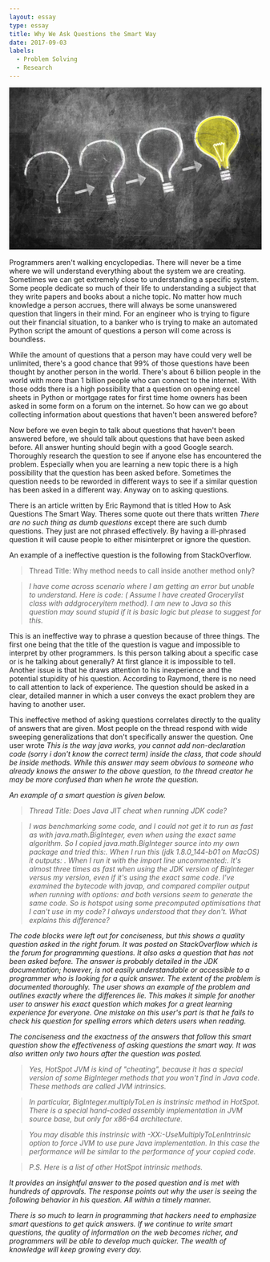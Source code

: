 ```yaml
---
layout: essay
type: essay
title: Why We Ask Questions the Smart Way
date: 2017-09-03
labels:
  - Problem Solving
  - Research
---
```


<img class="ui small right floated spaced image" src="../images/idea.jpg">

Programmers aren't walking encyclopedias. There will never be a time where we will understand everything about the system we are creating. Sometimes we can get extremely close to understanding a specific system. Some people dedicate so much of their life to understanding a subject that they write papers and books about a niche topic. No matter how much knowledge a person accrues, there will always be some unanswered question that lingers in their mind. For an engineer who is trying to figure out their financial situation, to a banker who is trying to make an automated Python script the amount of questions a person will come across is boundless.

While the amount of questions that a person may have could very well be unlimited, there's a good chance that 99% of those questions have been thought by another person in the world. There's about 6 billion people in the world with more than 1 billion people who can connect to the internet. With those odds there is a high possibility that a question on opening excel sheets in Python or mortgage rates for first time home owners has been asked in some form on a forum on the internet. So how can we go about collecting information about questions that haven't been answered before?

Now before we even begin to talk about questions that haven't been answered before, we should talk about questions that have been asked before. All answer hunting should begin with a good Google search. Thoroughly research the question to see if anyone else has encountered the problem. Especially when you are learning a new topic there is a high possibility that the question has been asked before. Sometimes the question needs to be reworded in different ways to see if a similar question has been asked in a different way. Anyway on to asking questions.

There is an article written by Eric Raymond that is titled How to Ask Questions The Smart Way. Theres some quote out there thats written <i> There are no such thing as dumb questions </i> except there are such dumb questions. They just are not phrased effectively. By having a ill-phrased question it will cause people to either misinterpret or ignore the question.

An example of a ineffective question is the following from StackOverflow.
<blockquote> Thread Title: Why method needs to call inside another method only? </blockquote>
<blockquote cite="https://stackoverflow.com/questions/46047798/why-method-needs-to-call-inside-another-method-only"> <i>
I have come across scenario where I am getting an error but unable to understand. Here is code: ( Assume I have created Grocerylist class with addgroceryitem method). I am new to Java so this question may sound stupid if it is basic logic but please to suggest for this. </i>
</blockquote>

This is an ineffective way to phrase a question because of three things. The first one being that the title of the question is vague and impossible to interpret by other programmers. Is this person talking about a specific case or is he talking about generally? At first glance it is impossible to tell. Another issue is that he draws attention to his inexperience and the potential stupidity of his question. According to Raymond, there is no need to call attention to lack of experience. The question should be asked in a clear, detailed manner in which a user conveys the exact problem they are having to another user.

This ineffective method of asking questions correlates directly to the quality of answers that are given. Most people on the thread respond with wide sweeping generalizations that don't specifically answer the question. One user wrote <i> This is the way java works, you cannot add non-declaration code (sorry i don't know the correct term) inside the class, that code should be inside methods. <i> While this answer may seem obvious to someone who already knows the answer to the above question, to the thread creator he may be more confused than when he wrote the question.

An example of a smart question is given below.

<blockquote> Thread Title: Does Java JIT cheat when running JDK code? </blockquote>

<blockquote cite="https://stackoverflow.com/questions/45912510/does-java-jit-cheat-when-running-jdk-code"> <i>
I was benchmarking some code, and I could not get it to run as fast as with java.math.BigInteger, even when using the exact same algorithm. So I copied java.math.BigInteger source into my own package and tried this:. When I run this (jdk 1.8.0_144-b01 on MacOS) it outputs: . When I run it with the import line uncommented:. It's almost three times as fast when using the JDK version of BigInteger versus my version, even if it's using the exact same code.
I've examined the bytecode with javap, and compared compiler output when running with options: and both versions seem to generate the same code. So is hotspot using some precomputed optimisations that I can't use in my code? I always understood that they don't. What explains this difference? </i>
</blockquote>

The code blocks were left out for conciseness, but this shows a quality question asked in the right forum. It was posted on StackOverflow which is the forum for programming questions. It also asks a question that has not been asked before. The answer is probably detailed in the JDK documentation; however, is not easily understandable or accessible to a programmer who is looking for a quick answer. The extent of the problem is documented thoroughly. The user shows an example of the problem and outlines exactly where the differences lie. This makes it simple for another user to answer his exact question which makes for a great learning experience for everyone. One mistake on this user's part is that he fails to check his question for spelling errors which deters users when reading.

The conciseness and the exactness of the answers that follow this smart question show the effectiveness of asking questions the smart way. It was also written only two hours after the question was posted.

<blockquote><i>
Yes, HotSpot JVM is kind of "cheating", because it has a special version of some BigInteger methods that you won't find in Java code. These methods are called JVM intrinsics.
</i></blockquote>
<i>
<blockquote><i>
In particular, BigInteger.multiplyToLen is instrinsic method in HotSpot. There is a special hand-coded assembly implementation in JVM source base, but only for x86-64 architecture.
</i></blockquote>
<blockquote><i>
You may disable this instrinsic with -XX:-UseMultiplyToLenIntrinsic option to force JVM to use pure Java implementation. In this case the performance will be similar to the performance of your copied code.
</i></blockquote>
<blockquote><i>
P.S. Here is a list of other HotSpot intrinsic methods.
</i></blockquote>

It provides an insightful answer to the posed question and is met with hundreds of approvals. The response points out why the user is seeing the following behavior in his question. All within a timely manner.

There is so much to learn in programming that hackers need to emphasize smart questions to get quick answers. If we continue to write smart questions, the quality of information on the web becomes richer, and programmers will be able to develop much quicker. The wealth of knowledge will keep growing every day.
